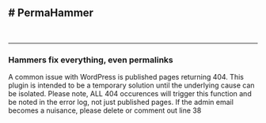 <h2># PermaHammer</h2><br>
<hr>
<h3>Hammers fix everything, even permalinks</h3>

<p>A common issue with WordPress is published pages returning 404. This plugin is intended to be a temporary solution until the underlying cause can be isolated. Please note, ALL 404 occurences will trigger this function and be noted in the error log, not just published pages. If the admin email becomes a nuisance, please delete or comment out line 38</p> 

